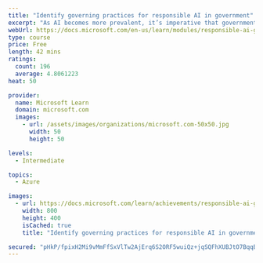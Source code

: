 ```yaml
---
title: "Identify governing practices for responsible AI in government"
excerpt: "As AI becomes more prevalent, it’s imperative that governments have practices in place to ensure that it’s used responsibly. This starts with governments establishing their own guiding principles, then choosing and operationalizing a system of governance. We recognize that every government will have their own perspective on responsible AI, but we’re hopeful that our perspective will serve as a helpful starting point as they embark on their own AI journey."
webUrl: https://docs.microsoft.com/en-us/learn/modules/responsible-ai-governing-practices-government/
type: course
price: Free
length: 42 mins
ratings:
  count: 196
  average: 4.8061223
heat: 50

provider:
  name: Microsoft Learn
  domain: microsoft.com
  images:
    - url: /assets/images/organizations/microsoft.com-50x50.jpg
      width: 50
      height: 50

levels:
  - Intermediate

topics:
  - Azure

images:
  - url: https://docs.microsoft.com/learn/achievements/responsible-ai-governing-practices-government-social.png
    width: 800
    height: 400
    isCached: true
    title: "Identify governing practices for responsible AI in government"

secured: "pHkP/fpixH2Mi9vMmFfSxVlTw2AjErq6S2ORF5wuiQz+jqSQFhXUBJtO7BqqBSXvvgleE0A3ZyZzR8Nnu1w2oTQgcdfRHrlDCjIl61ReL3TCJFEAIL5zkOaGyk1OYfkSdb5S6f7Dnm3tMhCXfuQ+Jd8EcEse5V6aMCemrSwJoaxF+IimUnIHGrqFpvxZMAZ+4073uWqIm4ZsLVaaHQIuqMGsnDoZ+cZDm1r6plrRgGumm7RjRE613V8wT6RdeffGQLfJAwRKG+49JqsubnThPmyCZtH79N1YI10BfwQ1sQxNobE0GMzAemVNbdL4Cc9XXTLQ8ZXP3IQXkEqou7S0A1jZyw4CiVpk3OkNiWtcZiUplnTNCZAhWnfBhoGByQCR2dgHnwUgs1q0q7Wfyy4UBA==;EpzL91oHZLtwp0kodwO3rw=="
---
```


